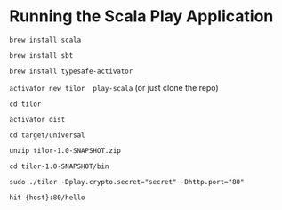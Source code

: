 # Running the Scala Play Application

`brew install scala`

`brew install sbt`

`brew install typesafe-activator`

`activator new tilor  play-scala` (or just clone the repo)

`cd tilor`

`activator dist`

`cd target/universal`

`unzip tilor-1.0-SNAPSHOT.zip`

`cd tilor-1.0-SNAPSHOT/bin`

`sudo ./tilor -Dplay.crypto.secret="secret" -Dhttp.port="80"`

`hit {host}:80/hello`

